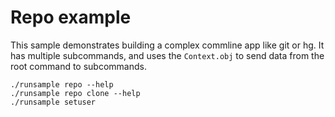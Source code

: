# Repo example

This sample demonstrates building a complex commline app like git or hg.
It has multiple subcommands, and uses the `Context.obj` to send data
from the root command to subcommands.

```
./runsample repo --help
./runsample repo clone --help
./runsample setuser
```
